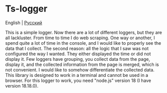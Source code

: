 # Ts-logger

English | [Русский](./README.ru.md) 

This is a simple logger. Now there are a lot of different loggers, but they are all lackluster. From time to time I do web scraping. One way or another, I spend quite a lot of time in the console, and I would like to properly see the data that I collect. The second reason: all the logic that I saw was not configured the way I wanted. They either displayed the time or did not display it. Few loggers have grouping, you collect data from the page, display it, and the collected information from the page is merged, which is not convenient. I would like to somehow differentiate the collected data. This library is designed to work in a terminal and cannot be used in a browser. For this logger to work, you need "node.js" version 18 (I have version 18.18.0).
